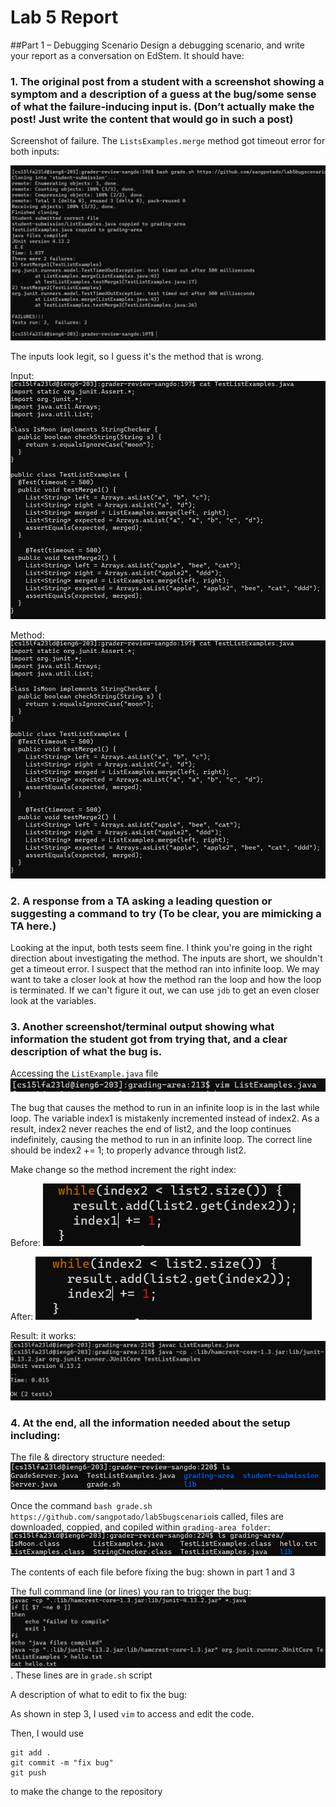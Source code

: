 # Lab 5 Report

##Part 1 – Debugging Scenario
Design a debugging scenario, and write your report as a conversation on EdStem. It should have:

### 1. The original post from a student with a screenshot showing a symptom and a description of a guess at the bug/some sense of what the failure-inducing input is. (Don’t actually make the post! Just write the content that would go in such a post)

Screenshot of failure. The `ListsExamples.merge` method got timeout error for both inputs:

![part1a](p1a.png)

The inputs look legit, so I guess it's the method that is wrong. 

Input:
![part1b](p1testexamples.png)

Method:
![part1c](p1listexamples.png)


### 2. A response from a TA asking a leading question or suggesting a command to try (To be clear, you are mimicking a TA here.)

Looking at the input, both tests seem fine. I think you're going in the right direction about investigating the method. The inputs are short, we shouldn't get a timeout error. I suspect that the method ran into infinite loop. We may want to take a closer look at how the method ran the loop and how the loop is terminated. If we can't figure it out, we can use `jdb` to get an even closer look at the variables.

### 3. Another screenshot/terminal output showing what information the student got from trying that, and a clear description of what the bug is.

Accessing the `ListExample.java` file
![p3vim](p3vim.png)

The bug that causes the method to run in an infinite loop is in the last while loop. The variable index1 is mistakenly incremented instead of index2. As a result, index2 never reaches the end of list2, and the loop continues indefinitely, causing the method to run in an infinite loop. The correct line should be index2 += 1; to properly advance through list2.

Make change so the method increment the right index:

Before: ![p3before](p3before.png)

After: ![p3after](p3after.png)

Result: it works: ![p3afterresult](p3afterresult.png)

### 4. At the end, all the information needed about the setup including:

The file & directory structure needed: ![p4](p4structure1.png)

Once the command `bash grade.sh https://github.com/sangpotado/lab5bugscenario`is called, files are downloaded, coppied, and copiled within `grading-area folder`: ![p4b](p4area.png)

The contents of each file before fixing the bug: shown in part 1 and 3

The full command line (or lines) you ran to trigger the bug: ![p4bashcommand](p4bashcommand.png). These lines are in `grade.sh` script

A description of what to edit to fix the bug:

As shown in step 3, I used `vim` to access and edit the code. 

Then, I would use 
```
git add .
git commit -m "fix bug"
git push
```
to make the change to the repository